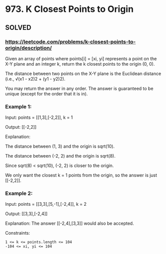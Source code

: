 # 973. K Closest Points to Origin

## SOLVED

### https://leetcode.com/problems/k-closest-points-to-origin/description/

Given an array of points where points[i] = [xi, yi] represents a point on the X-Y plane and an integer k, return the k closest points to the origin (0, 0).

The distance between two points on the X-Y plane is the Euclidean distance (i.e., √(x1 - x2)2 + (y1 - y2)2).

You may return the answer in any order. The answer is guaranteed to be unique (except for the order that it is in).



### Example 1:

Input: points = [[1,3],[-2,2]], k = 1

Output: [[-2,2]]

Explanation:

The distance between (1, 3) and the origin is sqrt(10).

The distance between (-2, 2) and the origin is sqrt(8).

Since sqrt(8) < sqrt(10), (-2, 2) is closer to the origin.

We only want the closest k = 1 points from the origin, so the answer is just [[-2,2]].

### Example 2:

Input: points = [[3,3],[5,-1],[-2,4]], k = 2

Output: [[3,3],[-2,4]]

Explanation: The answer [[-2,4],[3,3]] would also be accepted.



Constraints:

    1 <= k <= points.length <= 104
    -104 <= xi, yi <= 104

